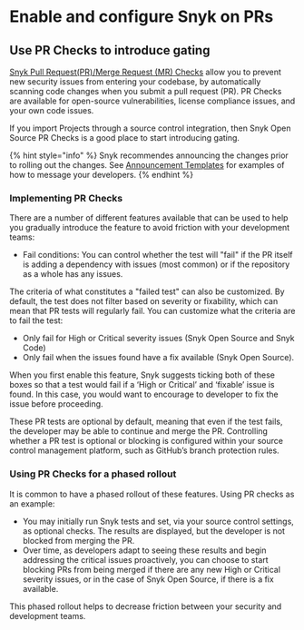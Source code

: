# Enable and configure Snyk on PRs

## Use PR Checks to introduce gating

[Snyk Pull Request(PR)/Merge Request (MR) Checks](../../../scan-with-snyk/pull-requests/pull-request-checks/) allow you to prevent new security issues from entering your codebase, by automatically scanning code changes when you submit a pull request (PR). PR Checks are available for open-source vulnerabilities, license compliance issues, and your own code issues.

If you import Projects through a source control integration, then Snyk Open Source PR Checks is a good place to start introducing gating.&#x20;

{% hint style="info" %}
Snyk recommendes announcing the changes prior to rolling out the changes. See [Announcement Templates](../../enterprise-implementation-guide/phase-6-rolling-out-the-prevention-stage/announcement-templates-for-prevention.md) for examples of how to message your developers.
{% endhint %}

### Implementing PR Checks

There are a number of different features available that can be used to help you gradually introduce the feature to avoid friction with your development teams:

* Fail conditions: You can control whether the test will "fail" if the PR itself is adding a dependency with issues (most common) or if the repository as a whole has any issues.

The criteria of what constitutes a "failed test" can also be customized. By default, the test does not filter based on severity or fixability, which can mean that PR tests will regularly fail. You can customize what the criteria are to fail the test:

* Only fail for High or Critical severity issues (Snyk Open Source and Snyk Code)
* Only fail when the issues found have a fix available (Snyk Open Source).

When you first enable this feature, Snyk suggests ticking both of these boxes so that a test would fail if a ‘High or Critical’ and ‘fixable’ issue is found. In this case, you would want to encourage to developer to fix the issue before proceeding.

These PR tests are optional by default, meaning that even if the test fails, the developer may be able to continue and merge the PR. Controlling whether a PR test is optional or blocking is configured within your source control management platform, such as GitHub’s branch protection rules.

### Using PR Checks for a phased rollout

It is common to have a phased rollout of these features. Using PR checks as an example:

* You may initially run Snyk tests and set, via your source control settings, as optional checks. The results are displayed, but the developer is not blocked from merging the PR.&#x20;
* Over time, as developers adapt to seeing these results and begin addressing the critical issues proactively, you can choose to start blocking PRs from being merged if there are any new High or Critical severity issues, or in the case of Snyk Open Source, if there is a fix available.&#x20;

This phased rollout helps to decrease friction between your security and development teams.
